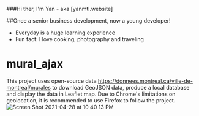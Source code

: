 ###Hi ther, I'm Yan - aka [yanmtl.website]

##Once a senior business development, now a young developer!
- Everyday is a huge learning experience
- Fun fact: I love cooking, photography and traveling
# mural_ajax
This project uses open-source data https://donnees.montreal.ca/ville-de-montreal/murales to download GeoJSON data, produce a local database and display the data in Leaflet map.
Due to Chrome's limitations on geolocation, it is recommended to use Firefox to follow the project.
![Screen Shot 2021-04-28 at 10 40 13 PM](https://user-images.githubusercontent.com/68293086/116497628-d732c200-a875-11eb-9d0a-04e46bd29647.png)
